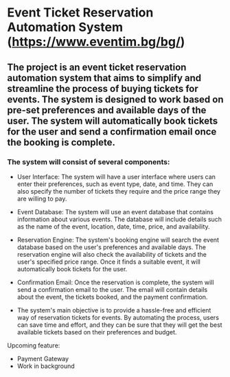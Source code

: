 # Event Ticket Reservation Automation System (https://www.eventim.bg/bg/)
## The project is an event ticket reservation automation system that aims to simplify and streamline the process of buying tickets for events. The system is designed to work based on pre-set preferences and available days of the user. The system will automatically book tickets for the user and send a confirmation email once the booking is complete.

### The system will consist of several components:

- User Interface:
The system will have a user interface where users can enter their preferences, such as event type, date, and time. They can also specify the number of tickets they require and the price range they are willing to pay.

- Event Database: The system will use an event database that contains information about various events. The database will include details such as the name of the event, location, date, time, price, and availability.

- Reservation Engine: The system's booking engine will search the event database based on the user's preferences and available days. The reservation engine will also check the availability of tickets and the user's specified price range. Once it finds a suitable event, it will automatically book tickets for the user.

- Confirmation Email: Once the reservation is complete, the system will send a confirmation email to the user. The email will contain details about the event, the tickets booked, and the payment confirmation.

- The system's main objective is to provide a hassle-free and efficient way of reservation tickets for events. By automating the process, users can save time and effort, and they can be sure that they will get the best available tickets based on their preferences and budget.

Upcoming feature:
- Payment Gateway
- Work in background